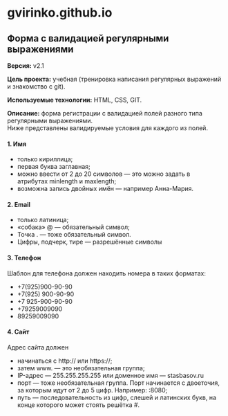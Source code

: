 # gvirinko.github.io
## Форма с валидацией регулярными выражениями

**Версия:** v2.1

**Цель проекта:** учебная (тренировка написания регулярных выражений и знакомство с git).

**Используемые технологии:** HTML, CSS, GIT.

**Описание:** форма регистрации с валидацией полей разного типа регулярными выражениями.  
Ниже представлены валидируемые условия для каждого из полей.

#### 1. Имя
* только кириллица;
* первая буква заглавная;
* можно ввести от 2 до 20 символов — это можно задать в атрибутах minlength и maxlength;
* возможна запись двойных имён — например Анна-Мария.

#### 2. Email
* только латиница;
* «собака» @ — обязательный символ;
* Точка . — тоже обязательный символ.
* Цифры, подчерк, тире — разрешённые символы

#### 3. Телефон
Шаблон для телефона должен находить номера в таких форматах:
* +7(925)900-90-90
* +7(925) 900-90-90
* +7 925-900-90-90
* +79259009090
* 89259009090

#### 4. Сайт
Адрес сайта должен
* начинаться с http:// или https://;
* затем www. — это необязательная группа;
* IP-адрес — 255.255.255.255 или доменное имя — stasbasov.ru
* порт — тоже необязательная группа. Порт начинается с двоеточия, за которым идут от 2 до 5 цифр. Например: :8080;
* путь — последовательность из цифр, слешей и латинских букв, на конце которого может стоять решётка #.
